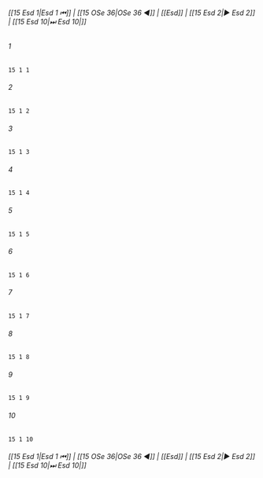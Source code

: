 
###### [[15 Esd 1|Esd 1 ⏮]] | [[15 OSe 36|OSe 36 ◀]] | [[Esd]] | [[15 Esd 2|▶ Esd 2]] | [[15 Esd 10|⏭ Esd 10|]]

###### 1
``` verse
15 1 1 
```
###### 2
``` verse
15 1 2 
```
###### 3
``` verse
15 1 3 
```
###### 4
``` verse
15 1 4 
```
###### 5
``` verse
15 1 5 
```
###### 6
``` verse
15 1 6 
```
###### 7
``` verse
15 1 7 
```
###### 8
``` verse
15 1 8 
```
###### 9
``` verse
15 1 9 
```
###### 10
``` verse
15 1 10 
```

###### [[15 Esd 1|Esd 1 ⏮]] | [[15 OSe 36|OSe 36 ◀]] | [[Esd]] | [[15 Esd 2|▶ Esd 2]] | [[15 Esd 10|⏭ Esd 10|]]

